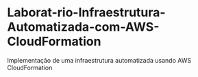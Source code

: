 # Laborat-rio-Infraestrutura-Automatizada-com-AWS-CloudFormation
Implementação de uma infraestrutura automatizada usando AWS CloudFormation
